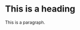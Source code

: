
<title>HTML Tutorial</title>
<body>

<h1>This is a heading</h1>
<p>This is a paragraph.</p>

</body>
